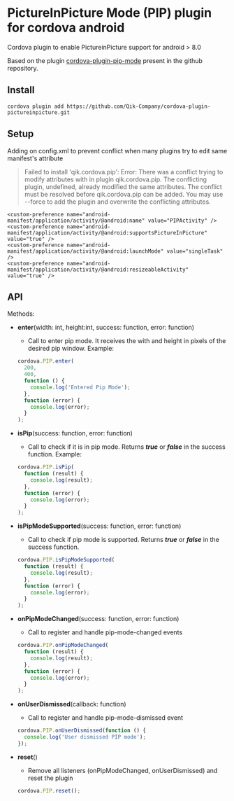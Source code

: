 # PictureInPicture Mode (PIP) plugin for cordova android

Cordova plugin to enable PictureinPicture support for android > 8.0

Based on the plugin [cordova-plugin-pip-mode](https://github.com/efoxbr/cordova-plugin-pip-mode) present in the github repository.

## Install

```
cordova plugin add https://github.com/Qik-Company/cordova-plugin-pictureinpicture.git
```

## Setup

Adding on config.xml to prevent conflict when many plugins try to edit same manifest's attribute

> Failed to install 'qik.cordova.pip': Error: There was a conflict trying to modify attributes with <edit-config> in plugin qik.cordova.pip. The conflicting plugin, undefined, already modified the same attributes. The conflict must be resolved before qik.cordova.pip can be added. You may use --force to add the plugin and overwrite the conflicting attributes.

```
<custom-preference name="android-manifest/application/activity/@android:name" value="PIPActivity" />
<custom-preference name="android-manifest/application/activity/@android:supportsPictureInPicture" value="true" />
<custom-preference name="android-manifest/application/activity/@android:launchMode" value="singleTask" />
<custom-preference name="android-manifest/application/activity/@android:resizeableActivity" value="true" />
```

## API

Methods:

- **enter**(width: int, height:int, success: function, error: function)
  - Call to enter pip mode. It receives the with and height in pixels of the desired pip window. Example:
  ```javascript
  cordova.PIP.enter(
    200,
    400,
    function () {
      console.log('Entered Pip Mode');
    },
    function (error) {
      console.log(error);
    }
  );
  ```
- **isPip**(success: function, error: function)
  - Call to check if it is in pip mode. Returns **_true_** or **_false_** in the success function.
    Example:
  ```javascript
  cordova.PIP.isPip(
    function (result) {
      console.log(result);
    },
    function (error) {
      console.log(error);
    }
  );
  ```
- **isPipModeSupported**(success: function, error: function)
  - Call to check if pip mode is supported. Returns **_true_** or **_false_** in the success function.
  ```javascript
  cordova.PIP.isPipModeSupported(
    function (result) {
      console.log(result);
    },
    function (error) {
      console.log(error);
    }
  );
  ```
- **onPipModeChanged**(success: function, error: function)

  - Call to register and handle pip-mode-changed events

  ```javascript
  cordova.PIP.onPipModeChanged(
    function (result) {
      console.log(result);
    },
    function (error) {
      console.log(error);
    }
  );
  ```

- **onUserDismissed**(callback: function)

  - Call to register and handle pip-mode-dismissed event

  ```javascript
  cordova.PIP.onUserDismissed(function () {
    console.log('User dismissed PIP mode');
  });
  ```

- **reset**()
  - Remove all listeners (onPipModeChanged, onUserDismissed) and reset the plugin
  ```javascript
  cordova.PIP.reset();
  ```
